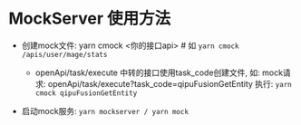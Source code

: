 # MockServer 使用方法

* 创建mock文件: yarn cmock <你的接口api>  # 如 `yarn cmock /apis/user/mage/stats`
  - openApi/task/execute 中转的接口使用task_code创建文件, 如:
    mock请求: openApi/task/execute?task_code=qipuFusionGetEntity
    执行: `yarn cmock qipuFusionGetEntity`
    
* 启动mock服务: `yarn mockserver / yarn mock`
